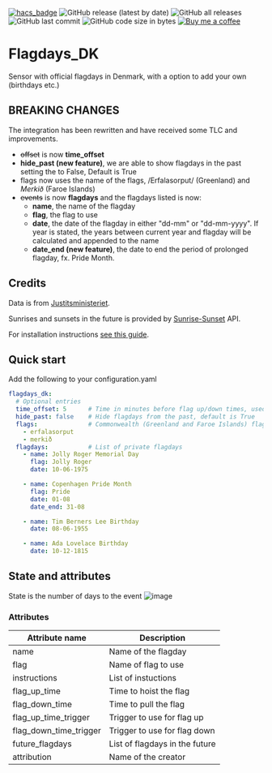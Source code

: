 [![hacs_badge](https://img.shields.io/badge/HACS-Default-41BDF5.svg)](https://github.com/hacs/integration)
![GitHub release (latest by date)](https://img.shields.io/github/v/release/J-Lindvig/Flagdays_DK)
![GitHub all releases](https://img.shields.io/github/downloads/J-Lindvig/Flagdays_DK/total)
![GitHub last commit](https://img.shields.io/github/last-commit/J-Lindvig/Flagdays_DK)
![GitHub code size in bytes](https://img.shields.io/github/languages/code-size/J-Lindvig/Flagdays_DK)
[![Buy me a coffee](https://img.shields.io/static/v1.svg?label=Buy%20me%20a%20coffee&message=🥨&color=black&logo=buy%20me%20a%20coffee&logoColor=white&labelColor=6f4e37)](https://www.buymeacoffee.com/apptoo)

# Flagdays_DK

Sensor with official flagdays in Denmark, with a option to add your own (birthdays etc.)

## BREAKING CHANGES
The integration has been rewritten and have received some TLC and improvements.
+ ~~offset~~ is now **time_offset**
+ **hide_past (new feature)**, we are able to show flagdays in the past setting the to False, Default is True
+ flags now uses the name of the flags, /Erfalasorput/ (Greenland) and *Merkið* (Faroe Islands)
+ ~~events~~ is now **flagdays** and the flagdays listed is now:
  + **name**, the name of the flagday
  + **flag**, the flag to use
  + **date**, the date of the flagday in either "dd-mm" or "dd-mm-yyyy". If year is stated, the years between current year and flagday will be calculated and appended to the name
  + **date_end (new feature)**, the date to end the period of prolonged flagday, fx. Pride Month.

## Credits
Data is from [Justitsministeriet](https://www.justitsministeriet.dk/temaer/flagning/flagdage/).

Sunrises and sunsets in the future is provided by [Sunrise-Sunset](https://sunrise-sunset.org/api) API.

For installation instructions [see this guide](https://hacs.xyz/docs/faq/custom_repositories).
## Quick start
Add the following to your configuration.yaml
```yaml
flagdays_dk:
  # Optional entries
  time_offset: 5      # Time in minutes before flag up/down times, used for triggers fx. automation, Default is 10
  hide_past: false    # Hide flagdays from the past, default is True
  flags:              # Commonwealth (Greenland and Faroe Islands) flags we own 
    - erfalasorput
    - merkið
  flagdays:           # List of private flagdays
    - name: Jolly Roger Memorial Day
      flag: Jolly Roger
      date: 10-06-1975

    - name: Copenhagen Pride Month
      flag: Pride
      date: 01-08
      date_end: 31-08

    - name: Tim Berners Lee Birthday
      date: 08-06-1955

    - name: Ada Lovelace Birthday
      date: 10-12-1815
```
## State and attributes
State is the number of days to the event
![image](https://user-images.githubusercontent.com/54498188/174452882-4031e5c9-3f10-4fd1-9bf5-319d6a3e48b2.png)

### Attributes

| Attribute name             | Description                        |
|----------------------------|------------------------------------|
| name                       | Name of the flagday                |
| flag                       | Name of flag to use                |
| instructions               | List of instuctions                |
| flag_up_time               | Time to hoist the flag             |
| flag_down_time             | Time to pull the flag              |
| flag_up_time_trigger       | Trigger to use for flag up         |
| flag_down_time_trigger     | Trigger to use for flag down       |
| future_flagdays            | List of flagdays in the future     |
| attribution                | Name of the creator                |
